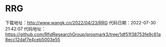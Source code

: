 # RRG
下载地址：http://www.wangk.cn/2022/04/23/RRG
代码日期：2022-07-30 21:42:07
代码地址：https://github.com/RfidResearchGroup/proxmark3/tree/1df51f38753fe9c61a8ecc12daf7e4ceb5003e55
